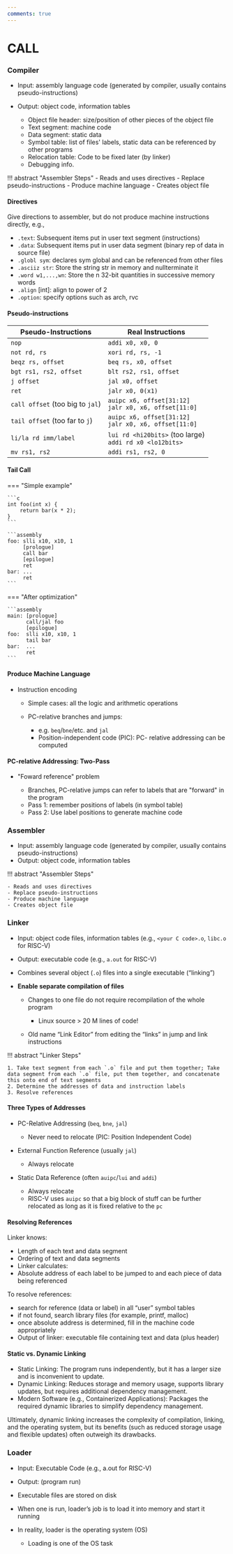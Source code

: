```yaml
---
comments: true
---
```


# CALL

### Compiler

- Input: assembly language code (generated by compiler, usually contains pseudo-instructions)
- Output: object code, information tables

	- Object file header: size/position of other pieces of the object file
	- Text segment: machine code
	- Data segment: static data
	- Symbol table: list of files' labels, static data can be referenced by other programs
	- Relocation table: Code to be fixed later (by linker)
	- Debugging info.

!!! abstract "Assembler Steps"
	- Reads and uses directives
	- Replace pseudo-instructions
	- Produce machine language
	- Creates object file

#### Directives

Give directions to assembler, but do not produce machine
instructions directly, e.g.,

- `.text`: Subsequent items put in user text segment (instructions)
- `.data`: Subsequent items put in user data segment (binary rep of data in source file)
- `.globl sym`: declares sym global and can be referenced from other files
- `.asciiz str`: Store the string str in memory and nullterminate it
- `.word w1,...,wn`: Store the n 32-bit quantities in successive memory words
- `.align` [int]: align to power of 2
- `.option`: specify options such as arch, rvc

#### Pseudo-instructions

|Pseudo-Instructions|Real Instructions|
|---|---|
|`nop`|`addi x0, x0, 0`|
|`not rd, rs`|`xori rd, rs, -1`|
|`beqz rs, offset`|`beq rs, x0, offset`|
|`bgt rs1, rs2, offset`|`blt rs2, rs1, offset`|
|`j offset`|`jal x0, offset`|
|`ret`|`jalr x0, 0(x1)`|
|`call offset` (too big to `jal`)|`auipc x6, offset[31:12]`</br>`jalr x0, x6, offset[11:0]`|
|`tail offset` (too far to `j`)|`auipc x6, offset[31:12]`</br>`jalr x0, x6, offset[11:0]`|
|`li/la rd imm/label`|`lui rd <hi20bits>` (too large)</br>`addi rd x0 <lo12bits>`|
|`mv rs1, rs2`|`addi rs1, rs2, 0`|

#### Tail Call

=== "Simple example"

	```c
	int foo(int x) {
		return bar(x * 2);
	}
	```

	```assembly
	foo: slli x10, x10, 1
		 [prologue]
		 call bar
		 [epilogue]
		 ret
	bar: ...
		 ret
	```

=== "After optimization"

	```assembly
	main: [prologue]
		  call/jal foo
		  [epilogue]
	foo:  slli x10, x10, 1
		  tail bar
	bar:  ...
		  ret
	```

#### Produce Machine Language

- Instruction encoding

	- Simple cases: all the logic and arithmetic operations
	- PC-relative branches and jumps:
	
		- e.g. `beq`/`bne`/etc. and `jal`
		- Position-independent code (PIC): PC- relative addressing can be computed

#### PC-relative Addressing: Two-Pass

- "Foward reference" problem

	- Branches, PC-relative jumps can refer to labels that are "forward" in the program
	- Pass 1: remember positions of labels (in symbol table)
	- Pass 2: Use label positions to generate machine code

### Assembler

- Input: assembly language code (generated by compiler,
usually contains pseudo-instructions)
- Output: object code, information tables

!!! abstract "Assembler Steps"

	- Reads and uses directives
	- Replace pseudo-instructions
	- Produce machine language
	- Creates object file

### Linker

- Input: object code files, information tables (e.g., `<your C code>.o`,
`libc.o` for RISC-V)
- Output: executable code (e.g., `a.out` for RISC-V)
- Combines several object (`.o`) files into a single executable (“linking”)
- **Enable separate compilation of files**

	- Changes to one file do not require recompilation of the whole program

		- Linux source > 20 M lines of code!

	- Old name “Link Editor” from editing the “links” in jump and link
instructions

!!! abstract "Linker Steps"

	1. Take text segment from each `.o` file and put them together; Take data segment from each `.o` file, put them together, and concatenate this onto end of text segments
	2. Determine the addresses of data and instruction labels
	3. Resolve references

#### Three Types of Addresses

- PC-Relative Addressing (`beq`, `bne`, `jal`)

	- Never need to relocate (PIC: Position Independent Code)

- External Function Reference (usually `jal`)

	- Always relocate

- Static Data Reference (often `auipc`/`lui` and `addi`)

	- Always relocate
	- RISC-V uses `auipc` so that a big block of stuff can be further relocated as long as it is fixed relative to the `pc`

#### Resolving References

Linker knows:
- Length of each text and data segment
- Ordering of text and data segments
- Linker calculates:
- Absolute address of each label to be jumped to and each piece of data being referenced

To resolve references:
- search for reference (data or label) in all “user” symbol tables
- if not found, search library files (for example, printf, malloc)
- once absolute address is determined, fill in the machine code appropriately
- Output of linker: executable file containing text and data (plus header)

#### Static vs. Dynamic Linking

- Static Linking: The program runs independently, but it has a larger size and is inconvenient to update.
- Dynamic Linking: Reduces storage and memory usage, supports library updates, but requires additional dependency management.
- Modern Software (e.g., Containerized Applications): Packages the required dynamic libraries to simplify dependency management.

Ultimately, dynamic linking increases the complexity of compilation, linking, and the operating system, but its benefits (such as reduced storage usage and flexible updates) often outweigh its drawbacks.

### Loader

- Input: Executable Code (e.g., a.out for RISC-V)
- Output: (program run)
- Executable files are stored on disk
- When one is run, loader’s job is to load it into memory and start
it running
- In reality, loader is the operating system (OS)

	- Loading is one of the OS task